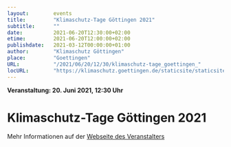 ```yaml
---
layout:        events
title:         "Klimaschutz-Tage Göttingen 2021"
subtitle:      ""
date:          2021-06-20T12:30:00+02:00
etime:         2021-06-20T12:00:00+02:00
publishdate:   2021-03-12T00:00:00+01:00
author:        "Klimaschutz Göttingen"
place:         "Goettingen"
URL:           "/2021/06/20/12/30/klimaschutz-tage_goettingen_"
locURL:        "https://klimaschutz.goettingen.de/staticsite/staticsite.php?menuid=267&topmenu=14"
---
```


**Veranstaltung: 20. Juni 2021, 12:30 Uhr**

Klimaschutz-Tage Göttingen 2021
===========



Mehr Informationen auf der [Webseite des Veranstalters](https://klimaschutz.goettingen.de/staticsite/staticsite.php?menuid=267&topmenu=14)
